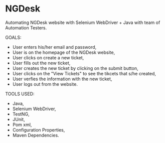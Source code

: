 # NGDesk
Automating NGDesk website with Selenium WebDriver + Java with team of Automation Testers.

GOALS:
* User enters his/her email and password,
* User is on the homepage of the NGDesk website,
* User clicks on create a new ticket,
* User fills out the new ticket, 
* User creates the new ticket by clicking on the submit button,
* User clicks on the "View Tickets" to see the tikcets that s/he created,
* User verfies the information with the new ticket,
* User logs out from the website.

TOOLS USED:
* Java,
* Selenium WebDriver,
* TestNG,
* JUnit,
* Pom xml,
* Configuration Properties,
* Maven Dependencies.


